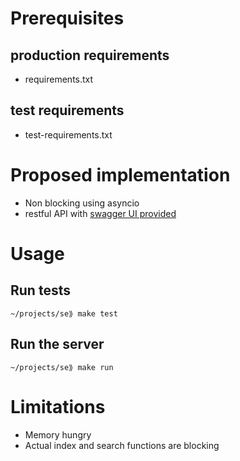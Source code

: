# Prerequisites

## production requirements

 * requirements.txt
 
## test requirements

 * test-requirements.txt
 
# Proposed implementation

 * Non blocking using asyncio
 * restful API with [swagger UI provided](http://localhost:5000/docs?url=http://localhost:5000/static/schema.yml)
 
# Usage

## Run tests
    ~/projects/se⟫ make test

## Run the server
    ~/projects/se⟫ make run
        
# Limitations

 * Memory hungry
 * Actual index and search functions are blocking
